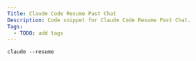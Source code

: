 ```yaml
---
Title: Claude Code Resume Past Chat
Description: Code snippet for Claude Code Resume Past Chat.
Tags:
  - TODO: add tags
---
```


```txt
claude --resume
```
